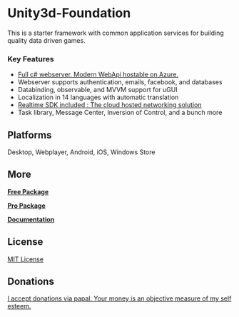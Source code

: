 # Unity3d-Foundation

This is a starter framework with common application services for building quality data driven games.

### Key Features

- [Full c# webserver. Modern WebApi hostable on Azure.](http://www.asp.net/web-api)
- Webserver supports authentication, emails, facebook, and databases
- Databinding, observable, and MVVM support for uGUI
- Localization in 14 languages with automatic translation
- [Realtime SDK included : The cloud hosted networking solution](https://github.com/NVentimiglia/Realtime-Unity3d)
- Task library, Message Center, Inversion of Control, and a bunch more
 
## Platforms
Desktop, Webplayer, Android, iOS, Windows Store

## More

**[Free Package](https://github.com/NVentimiglia/Unity3d-Foundation/raw/master/Unity3dFoundation.unitypackage)**

**[Pro Package](http://unity3dfoundation.com)**


**[Documentation](https://github.com/NVentimiglia/Unity3d-Foundation/wiki)**


## License
[MIT License](https://github.com/NVentimiglia/Unity3d-Foundation/blob/master/README.md)

## Donations
[I accept donations via papal. Your money is an objective measure of my self esteem.](https://www.paypal.com/us/cgi-bin/webscr?cmd=_send-money&nav=1&email=nick@simplesys.us)
